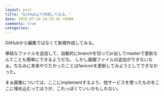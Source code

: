```yaml
---
layout: post
title: "GitHubより作成してみる。"
date: 2015-07-24 14:35:42 +0900
comments: true
categories: 
---
```


GitHubから編集ではなくて新規作成してみる。

単純なファイルを追加して、自動的にbranchを切ってpr出してmasterで更新なんてことも簡単にできるようだな。
しかし画像ファイルの追加ができないなぁ。ちなみに本来やりたかったことはfaviconを更新してみようとしてできなかった。

まぁ画像については、ここにimplementするより、他サービスを使ったものをここに埋め込むってほうが、これっぽくていいかもしれない。
